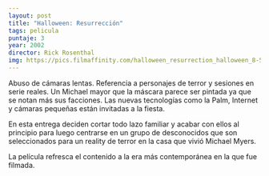 ```yaml
---
layout: post
title: "Halloween: Resurrección"
tags: pelicula
puntaje: 3
year: 2002
director: Rick Rosenthal
img: https://pics.filmaffinity.com/halloween_resurrection_halloween_8-597904539-large.jpg
---
```


Abuso de cámaras lentas. Referencia a personajes de terror y sesiones en serie reales. Un Michael mayor que la máscara parece ser pintada ya que se notan más sus facciones. Las nuevas tecnologías como la Palm, Internet y cámaras pequeñas están invitadas a la fiesta. 

En esta entrega deciden cortar todo lazo familiar y acabar con ellos al principio para luego centrarse en un grupo de desconocidos que son seleccionados para un reality de terror en la casa que vivió Michael Myers.

La película refresca el contenido a la era más contemporánea en la que fue filmada.
